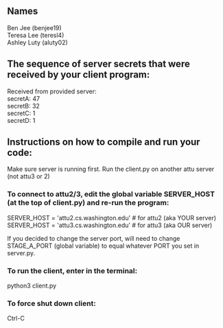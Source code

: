 ## Names
Ben Jee (benjee19)\
Teresa Lee (teresl4)\
Ashley Luty (aluty02)

## The sequence of server secrets that were received by your client program:

Received from provided server:\
secretA: 47 \
secretB: 32 \
secretC: 1  \
secretD: 1

## Instructions on how to compile and run your code:
Make sure server is running first.
Run the client.py on another attu server (not attu3 or 2)

### To connect to attu2/3, edit the global variable SERVER_HOST (at the top of client.py) and re-run the program:
SERVER_HOST = 'attu2.cs.washington.edu'     # for attu2 (aka YOUR server) \
SERVER_HOST = 'attu3.cs.washington.edu'     # for attu3 (aka OUR server)

If you decided to change the server port, will need to change STAGE_A_PORT (global variable) to equal whatever PORT you set in server.py.

### To run the client, enter in the terminal:
python3 client.py

### To force shut down client:
Ctrl-C
